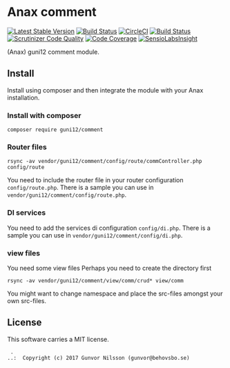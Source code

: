 Anax comment
==================================

[![Latest Stable Version](https://poser.pugx.org/guni12/comment/v/stable)](https://packagist.org/packages/guni12/comment)
[![Build Status](https://travis-ci.org/guni12/comment.svg?branch=master)](https://travis-ci.org/guni12/comment)
[![CircleCI](https://circleci.com/gh/guni12/comment.svg?style=svg)](https://circleci.com/gh/guni12/comment)
[![Build Status](https://scrutinizer-ci.com/g/guni12/comment/badges/build.png?b=master)](https://scrutinizer-ci.com/g/guni12/comment/build-status/master)
[![Scrutinizer Code Quality](https://scrutinizer-ci.com/g/guni12/comment/badges/quality-score.png?b=master)](https://scrutinizer-ci.com/g/guni12/comment/?branch=master)
[![Code Coverage](https://scrutinizer-ci.com/g/guni12/comment/badges/coverage.png?b=master)](https://scrutinizer-ci.com/g/guni12/comment/?branch=master)
[![SensioLabsInsight](https://insight.sensiolabs.com/projects/d831fd4c-b7c6-4ff0-9a83-102440af8929/mini.png)](https://insight.sensiolabs.com/projects/d831fd4c-b7c6-4ff0-9a83-102440af8929)

(Anax) guni12 comment module.



Install
------------------

Install using composer and then integrate the module with your Anax installation.



### Install with composer

```
composer require guni12/comment
```


### Router files

```
rsync -av vendor/guni12/comment/config/route/commController.php config/route
```

You need to include the router file in your router configuration `config/route.php`. There is a sample you can use in `vendor/guni12/comment/config/route.php`.



### DI services

You need to add the services di configuration `config/di.php`. There is a sample you can use in `vendor/guni12/comment/config/di.php`.


### view files
You need some view files
Perhaps you need to create the directory first

```
rsync -av vendor/guni12/comment/view/comm/crud* view/comm
```


You might want to change namespace and place the src-files amongst your own src-files.




License
------------------

This software carries a MIT license.



```
 .  
..:  Copyright (c) 2017 Gunvor Nilsson (gunvor@behovsbo.se)
```
